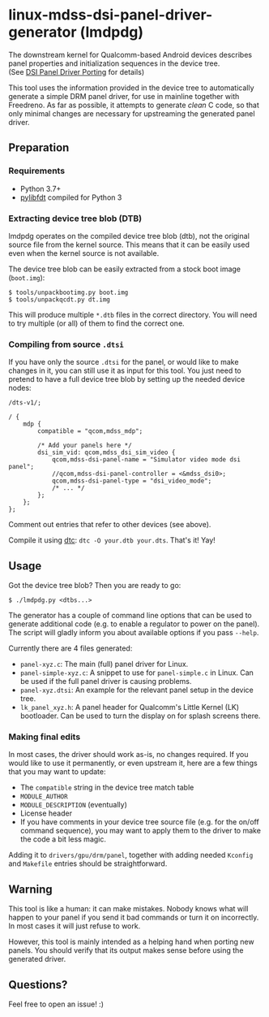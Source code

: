 # linux-mdss-dsi-panel-driver-generator (lmdpdg)
The downstream kernel for Qualcomm-based Android devices describes panel
properties and initialization sequences in the device tree.  
(See [DSI Panel Driver Porting] for details)

This tool uses the information provided in the device tree to automatically
generate a simple DRM panel driver, for use in mainline together with Freedreno.
As far as possible, it attempts to generate _clean_ C code, so that only minimal
changes are necessary for upstreaming the generated panel driver.

## Preparation
### Requirements
- Python 3.7+
- [pylibfdt] compiled for Python 3

### Extracting device tree blob (DTB)
lmdpdg operates on the compiled device tree blob (dtb), not the original source
file from the kernel source. This means that it can be easily used even when the
kernel source is not available.

The device tree blob can be easily extracted from a stock boot image (`boot.img`):

```shell
$ tools/unpackbootimg.py boot.img
$ tools/unpackqcdt.py dt.img
```

This will produce multiple `*.dtb` files in the correct directory.
You will need to try multiple (or all) of them to find the correct one.

### Compiling from source `.dtsi`
If you have only the source `.dtsi` for the panel, or would like to make changes
in it, you can still use it as input for this tool. You just need to pretend
to have a full device tree blob by setting up the needed device nodes:

```dts
/dts-v1/;

/ {
	mdp {
		compatible = "qcom,mdss_mdp";

		/* Add your panels here */
		dsi_sim_vid: qcom,mdss_dsi_sim_video {
			qcom,mdss-dsi-panel-name = "Simulator video mode dsi panel";
			//qcom,mdss-dsi-panel-controller = <&mdss_dsi0>;
			qcom,mdss-dsi-panel-type = "dsi_video_mode";
			/* ... */
		};
	};
};
```

Comment out entries that refer to other devices (see above).

Compile it using [dtc]: `dtc -O your.dtb your.dts`. That's it! Yay!

## Usage
Got the device tree blob? Then you are ready to go:

```shell
$ ./lmdpdg.py <dtbs...>
```

The generator has a couple of command line options that can be used to generate
additional code (e.g. to enable a regulator to power on the panel).
The script will gladly inform you about available options if you pass `--help`.

Currently there are 4 files generated:
  - `panel-xyz.c`: The main (full) panel driver for Linux.
  - `panel-simple-xyz.c`: A snippet to use for `panel-simple.c` in Linux.
    Can be used if the full panel driver is causing problems.
  - `panel-xyz.dtsi`: An example for the relevant panel setup in the device tree.
  - `lk_panel_xyz.h`: A panel header for Qualcomm's Little Kernel (LK) bootloader.
    Can be used to turn the display on for splash screens there.

### Making final edits
In most cases, the driver should work as-is, no changes required.
If you would like to use it permanently, or even upstream it, here are a few
things that you may want to update:

  - The `compatible` string in the device tree match table
  - `MODULE_AUTHOR`
  - `MODULE_DESCRIPTION` (eventually)
  - License header
  - If you have comments in your device tree source file
	(e.g. for the on/off command sequence), you may want to apply them to the
	driver to make the code a bit less magic.

Adding it to `drivers/gpu/drm/panel`, together with adding needed `Kconfig`
and `Makefile` entries should be straightforward.

## Warning
This tool is like a human: it can make mistakes. Nobody knows what will happen
to your panel if you send it bad commands or turn it on incorrectly. In most
cases it will just refuse to work.

However, this tool is mainly intended as a helping hand when porting new panels.
You should verify that its output makes sense before using the generated driver.

## Questions?
Feel free to open an issue! :)

[dtc]: https://git.kernel.org/pub/scm/utils/dtc/dtc.git
[pylibfdt]: https://git.kernel.org/pub/scm/utils/dtc/dtc.git
[DSI Panel Driver Porting]: https://github.com/freedreno/freedreno/wiki/DSI-Panel-Driver-Porting
